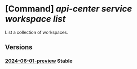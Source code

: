 # [Command] _api-center service workspace list_

List a collection of workspaces.

## Versions

### [2024-06-01-preview](/Resources/mgmt-plane/L3N1YnNjcmlwdGlvbnMve30vcmVzb3VyY2Vncm91cHMve30vcHJvdmlkZXJzL21pY3Jvc29mdC5hcGljZW50ZXIvc2VydmljZXMve30vd29ya3NwYWNlcw==/2024-06-01-preview.xml) **Stable**

<!-- mgmt-plane /subscriptions/{}/resourcegroups/{}/providers/microsoft.apicenter/services/{}/workspaces 2024-06-01-preview -->
